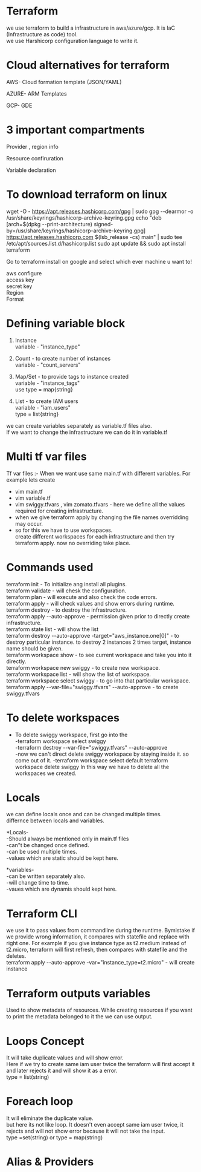 # Terraform
we use terraform to build a infrastructure in aws/azure/gcp. 
It is IaC (Infrastructure as code) tool.  
we use Harshicorp configuration language to write it.  

# Cloud alternatives for terraform
AWS- Cloud formation template (JSON/YAML)

AZURE- ARM Templates

GCP- GDE

# 3 important compartments
Provider , region info

Resource confiruration

Variable declaration

# To download terraform on linux

wget -O - https://apt.releases.hashicorp.com/gpg | sudo gpg --dearmor -o /usr/share/keyrings/hashicorp-archive-keyring.gpg
echo "deb [arch=$(dpkg --print-architecture) signed-by=/usr/share/keyrings/hashicorp-archive-keyring.gpg] https://apt.releases.hashicorp.com $(lsb_release -cs) main" | sudo tee /etc/apt/sources.list.d/hashicorp.list
sudo apt update && sudo apt install terraform

Go to terraform install on google and select which ever machine u want to!

aws configure            
access key         
secret key       
Region        
Format

# Defining variable block

1) Instance               
  variable - "instance_type"                  

2) Count - to create number of instances             
   variable - "count_servers"                     

3) Map/Set - to provide tags to instance created                   
 variable - "instance_tags"            
 use type = map{string}

4) List - to create IAM users            
  variable - "iam_users"             
  type = list{string}

we can create variables separately as variable.tf files also.        
If we want to change the infrastructure we can do it in variable.tf           

# Multi tf var files

Tf var files :- When we want use same main.tf with different variables. For example lets create                        
- vim main.tf                
- vim variable.tf                     
- vim swiggy.tfvars , vim zomato.tfvars - here we define all the values required for creating infrastructure.              
- when we give terraform apply by changing the file names overridding may occur.           
- so for this we have to use workspaces.                 
create different workspaces for each infrastructure and then try terraform apply. now no overriding take place.         

# Commands used

terraform init -  To initialize ang install all plugins.          
terraform validate - will chesk the configuration.              
terraform plan - will execute and also check the code errors.             
terraform apply - will check values and show errors during runtime.            
terraform destroy - to destroy the infrastructure.          
terraform apply --auto-approve - permission given prior to directly create infrastructure.           
terraform state list - will show the list                        
terraform destroy --auto-approve -target="aws_instance.one[0]" - to destroy particular instance. to destroy 2 instances 2 times target, instance name should be given.                  
terraform workspace show - to see current workspace and take you into it directly.           
terraform workspace new swiggy - to create new workspace.            
terraform workspace list - will show the list of workspace.           
terraform workspace select swiggy - to go into that particular workspace.           
terraform apply --var-file="swiggy.tfvars" --auto-approve - to create swiggy.tfvars                    

# To delete workspaces

* To delete swiggy workspace, first go into the         
-terraform workspace select swiggy           
-terraform destroy --var-file="swiggy.tfvars" --auto-approve         
-now we can't direct delete swiggy workspace by staying inside it. so come out of it.
-terraform workspace select default
terraform workspace delete swiggy
 In this way we have to delete all the workspaces we created.      

# Locals
we can define locals once and can be changed multiple times.         
differnce between locals and variables.                  

*Locals-         
-Should always be mentioned only in main.tf files         
-can"t be changed once defined.       
-can be used multiple times.           
-values which are static should be kept here.           

*variables-      
-can be written separately also.         
-will change time to time.                    
-vaues which are dynamis should kept here.                   

# Terraform CLI

we use it to pass values from commandline during the runtime. Bymistake if we provide wrong information, it compares with statefile and replace with right one. For example if you give instance type as t2.medium instead of t2.micro, terraform will first refresh, then compares with statefile and the deletes.                  
terraform apply --auto-approve -var="instance_type=t2.micro" - will create instance                

# Terraform outputs variables

Used to show metadata of resources. While creating resources if you want to print the metadata belonged to it the we can use output.           

# Loops Concept

It will take duplicate values and will show error.               
Here if we try to create same iam user twice the terraform will first accept it and later rejects it and will show it as a error.             
type = list(string)

# Foreach loop

It will eliminate the duplicate value.             
but here its not like loop. It doesn't even accept same iam user twice, it rejects and will not show error because it will not take the input.        
 type =set(string)   or   type = map(string)            

# Alias & Providers

